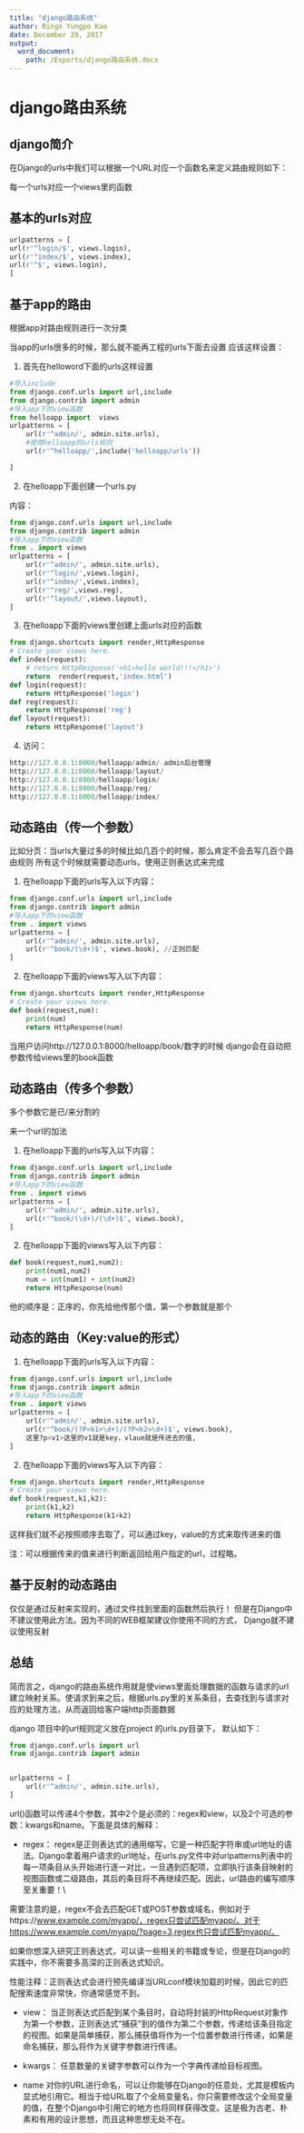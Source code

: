 ```yaml
---
title: "django路由系统"
author: Ringo Yungpo Kao
date: December 29, 2017
output:
  word_document:
    path: /Exports/django路由系统.docx
---
```

# django路由系统

## django简介
在Django的urls中我们可以根据一个URL对应一个函数名来定义路由规则如下：

每一个urls对应一个views里的函数
## 基本的urls对应

```python
urlpatterns = [
url(r'^login/$', views.login),
url(r'^index/$', views.index),
url(r'^$', views.login),
]
```
## 基于app的路由
根据app对路由规则进行一次分类

当app的urls很多的时候，那么就不能再工程的urls下面去设置
应该这样设置：

1. 首先在helloword下面的urls这样设置
```python
#导入include
from django.conf.urls import url,include
from django.contrib import admin
#导入app下的view函数
from helloapp import  views
urlpatterns = [
    url(r'^admin/', admin.site.urls),
    #使用helloapp的urls规则
    url(r'^helloapp/',include('helloapp/urls'))

]
```
2. 在helloapp下面创建一个urls.py

内容：
```python
from django.conf.urls import url,include
from django.contrib import admin
#导入app下的view函数
from . import views
urlpatterns = [
    url(r'^admin/', admin.site.urls),
    url(r'^login/',views.login),
    url(r'^index/',views.index),
    url(r'^reg/',views.reg),
    url(r'^layout/',views.layout),
]
```
3. 在helloapp下面的views里创建上面urls对应的函数
```python
from django.shortcuts import render,HttpResponse
# Create your views here.
def index(request):
    # return HttpResponse('<h1>hello world!!!</h1>')
    return  render(request,'index.html')
def login(request):
    return HttpResponse('login')
def reg(request):
    return HttpResponse('reg')
def layout(request):
    return HttpResponse('layout')
```

4. 访问：
```python
http://127.0.0.1:8000/helloapp/admin/ admin后台管理
http://127.0.0.1:8000/helloapp/layout/
http://127.0.0.1:8000/helloapp/login/
http://127.0.0.1:8000/helloapp/reg/
http://127.0.0.1:8000/helloapp/index/
```

## 动态路由（传一个参数）

比如分页：当urls大量过多的时候比如几百个的时候，那么肯定不会去写几百个路由规则
所有这个时候就需要动态urls，使用正则表达式来完成

1. 在helloapp下面的urls写入以下内容：
```python
from django.conf.urls import url,include
from django.contrib import admin
#导入app下的view函数
from . import views
urlpatterns = [
    url(r'^admin/', admin.site.urls),
    url(r'^book/(\d+)$', views.book), //正则匹配
]
```
2. 在helloapp下面的views写入以下内容：
```python
from django.shortcuts import render,HttpResponse
# Create your views here.
def book(request,num):
    print(num)
    return HttpResponse(num)
```
当用户访问http://127.0.0.1:8000/helloapp/book/数字的时候
django会在自动把参数传给views里的book函数

## 动态路由（传多个参数）
多个参数它是已/来分割的

来一个url的加法
1. 在helloapp下面的urls写入以下内容：
```python
from django.conf.urls import url,include
from django.contrib import admin
#导入app下的view函数
from . import views
urlpatterns = [
    url(r'^admin/', admin.site.urls),
    url(r'^book/(\d+)/(\d+)$', views.book),
]
```
2. 在helloapp下面的views写入以下内容：
```python
def book(request,num1,num2):
    print(num1,num2)
    num = int(num1) + int(num2)
    return HttpResponse(num)
```
他的顺序是：正序的，你先给他传那个值，第一个参数就是那个

## 动态的路由（Key:value的形式）

1. 在helloapp下面的urls写入以下内容：
```python
from django.conf.urls import url,include
from django.contrib import admin
#导入app下的view函数
from . import views
urlpatterns = [
    url(r'^admin/', admin.site.urls),
    url(r'^book/(?P<k1>\d+)/(?P<k2>\d+)$', views.book),
    这里?p<v1>这里的v1就是key，vlaue就是传进去的值,
]
```
2. 在helloapp下面的views写入以下内容：
```python
from django.shortcuts import render,HttpResponse
# Create your views here.
def book(request,k1,k2):
    print(k1,k2)
    return HttpResponse(k1+k2)
```
这样我们就不必按照顺序去取了，可以通过key，value的方式来取传进来的值

注：可以根据传来的值来进行判断返回给用户指定的url，过程略。

## 基于反射的动态路由

仅仅是通过反射来实现的，通过文件找到里面的函数然后执行！
但是在Django中不建议使用此方法。因为不同的WEB框架建议你使用不同的方式，
Django就不建议使用反射

## 总结
简而言之，django的路由系统作用就是使views里面处理数据的函数与请求的url建立映射关系。使请求到来之后，根据urls.py里的关系条目，去查找到与请求对应的处理方法，从而返回给客户端http页面数据

django 项目中的url规则定义放在project 的urls.py目录下，
默认如下：
```python
from django.conf.urls import url
from django.contrib import admin


urlpatterns = [
    url(r'^admin/', admin.site.urls),
]
```
url()函数可以传递4个参数，其中2个是必须的：regex和view，以及2个可选的参数：kwargs和name。下面是具体的解释：
- regex：
regex是正则表达式的通用缩写，它是一种匹配字符串或url地址的语法。Django拿着用户请求的url地址，在urls.py文件中对urlpatterns列表中的每一项条目从头开始进行逐一对比，一旦遇到匹配项，立即执行该条目映射的视图函数或二级路由，其后的条目将不再继续匹配。因此，url路由的编写顺序至关重要！\

需要注意的是，regex不会去匹配GET或POST参数或域名，例如对于https://www.example.com/myapp/，regex只尝试匹配myapp/。对于https://www.example.com/myapp/?page=3,regex也只尝试匹配myapp/。

如果你想深入研究正则表达式，可以读一些相关的书籍或专论，但是在Django的实践中，你不需要多高深的正则表达式知识。

性能注释：正则表达式会进行预先编译当URLconf模块加载的时候，因此它的匹配搜索速度非常快，你通常感觉不到。
- view：
当正则表达式匹配到某个条目时，自动将封装的HttpRequest对象作为第一个参数，正则表达式“捕获”到的值作为第二个参数，传递给该条目指定的视图。如果是简单捕获，那么捕获值将作为一个位置参数进行传递，如果是命名捕获，那么将作为关键字参数进行传递。

- kwargs：
任意数量的关键字参数可以作为一个字典传递给目标视图。

- name
对你的URL进行命名，可以让你能够在Django的任意处，尤其是模板内显式地引用它。相当于给URL取了个全局变量名，你只需要修改这个全局变量的值，在整个Django中引用它的地方也将同样获得改变。这是极为古老、朴素和有用的设计思想，而且这种思想无处不在。